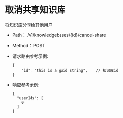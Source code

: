 # 取消共享知识库
将知识库分享给其他用户

- Path： /v1/knowledgebases/{id}/cancel-share

- Method： POST

- 请求路由参考示例:

  ```
  {
      "id": "this is a guid string",    // 知识库id 
  }
  ```

- 响应参考示例:

  ```
  {
    "userIds": [ 
      0
    ]
  }
  ```

